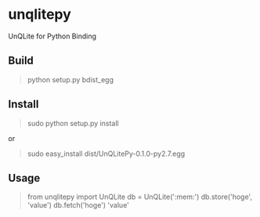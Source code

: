 unqlitepy
=============

UnQLite for Python Binding

## Build

> python setup.py bdist_egg


## Install

> sudo python setup.py install

or 

> sudo easy_install dist/UnQLitePy-0.1.0-py2.7.egg

## Usage

> from unqlitepy import UnQLite
> db = UnQLite(':mem:')
> db.store('hoge', 'value')
> db.fetch('hoge')
'value'
